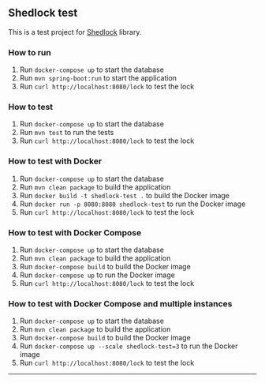 Shedlock test
---

This is a test project for [Shedlock](https://www.baeldung.com/shedlock-spring) library.

### How to run

1. Run `docker-compose up` to start the database
2. Run `mvn spring-boot:run` to start the application
3. Run `curl http://localhost:8080/lock` to test the lock

### How to test

1. Run `docker-compose up` to start the database
2. Run `mvn test` to run the tests
3. Run `curl http://localhost:8080/lock` to test the lock

### How to test with Docker

1. Run `docker-compose up` to start the database
2. Run `mvn clean package` to build the application
3. Run `docker build -t shedlock-test .` to build the Docker image
4. Run `docker run -p 8080:8080 shedlock-test` to run the Docker image
5. Run `curl http://localhost:8080/lock` to test the lock

### How to test with Docker Compose

1. Run `docker-compose up` to start the database
2. Run `mvn clean package` to build the application
3. Run `docker-compose build` to build the Docker image
4. Run `docker-compose up` to run the Docker image
5. Run `curl http://localhost:8080/lock` to test the lock

### How to test with Docker Compose and multiple instances

1. Run `docker-compose up` to start the database
2. Run `mvn clean package` to build the application
3. Run `docker-compose build` to build the Docker image
4. Run `docker-compose up --scale shedlock-test=3` to run the Docker image
5. Run `curl http://localhost:8080/lock` to test the lock

---
